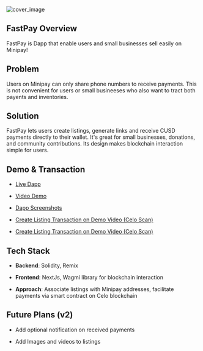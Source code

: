 ![cover_image](https://)

## FastPay Overview

FastPay is Dapp that enable users and small businesses sell easily on Minipay!

## Problem

Users on Minipay can only share phone numbers to receive payments. This is not convenient for users or small busineeses who also want to tract both payents and inventories.

## Solution

FastPay lets users create listings, generate links and receive CUSD payments directly to their wallet. It's great for small businesses, donations, and community contributions. Its design makes blockchain interaction simple for users.

## Demo & Transaction

- [Live Dapp](https://fstpay-mini.vercel.app)

- [Video Demo](https://fstpay-mini.vercel.app)

- [Dapp Screenshots](https://fstpay-mini.vercel.app)

- [Create Listing Transaction on Demo Video (Celo Scan)](https://)

- [Create Listing Transaction on Demo Video (Celo Scan)](https://)

## Tech Stack

- **Backend**: Solidity, Remix

- **Frontend**: NextJs, Wagmi library for blockchain interaction

- **Approach**: Associate listings with Minipay addresses, facilitate payments via smart contract on Celo blockchain

## Future Plans (v2)

- Add optional notification on received payments

- Add Images and videos to listings
